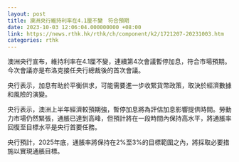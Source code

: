 ```yaml
---
layout: post
title: 澳洲央行維持利率在4.1厘不變　符合預期
date: 2023-10-03 12:06:04.000000000 +08:00
link: https://news.rthk.hk/rthk/ch/component/k2/1721207-20231003.htm
categories: rthk
---
```


澳洲央行宣布，維持利率在4.1厘不變，連續第4次會議暫停加息，符合市場預期。今次會議亦是布洛克接任央行總裁後的首次會議。

央行表示，加息有助於平衡供求，可能需要進一步收緊貨幣政策，取決於經濟數據和風險的演變。

央行表示，澳洲上半年經濟較預期強，暫停加息將為評估加息影響提供時間。勞動力市場仍然緊張，通脹已達到高峰，但預計將在一段時間內保持高水平，將通脹率回復至目標水平是央行首要任務。

央行預計，2025年底，通脹率將保持在2%至3%的目標範圍之內，將採取必要措施以實現通脹目標。
